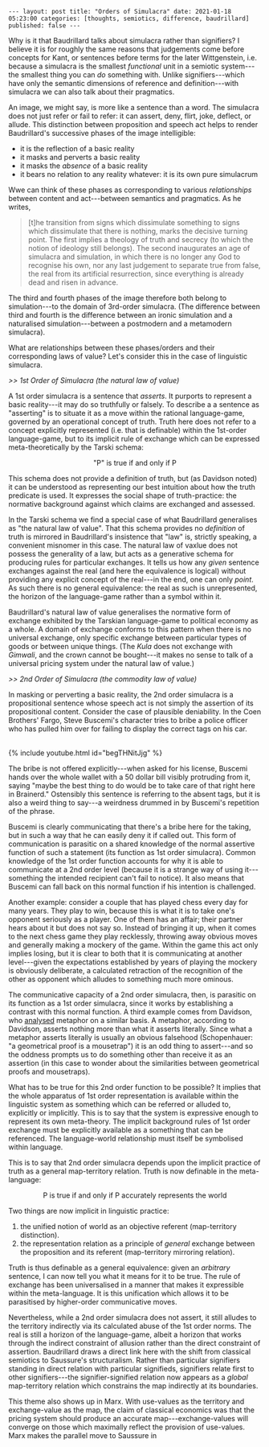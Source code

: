`---
layout: post
title: "Orders of Simulacra"
date: 2021-01-18 05:23:00
categories: [thoughts, semiotics, difference, baudrillard]
published: false
---`

Why is it that Baudrillard talks about simulacra rather than signifiers? I believe it is for roughly the same reasons that judgements come before concepts for Kant, or sentences before terms for the later Wittgenstein, i.e. because a simulacra is the smallest _functional_ unit in a semiotic system---the smallest thing you can _do_ something with. Unlike signifiers---which have only the semantic dimensions of reference and definition---with simulacra we can also talk about their pragmatics.

An image, we might say, is more like a sentence than a word. The simulacra does not just refer or fail to refer: it can assert, deny, flirt, joke, deflect, or allude. This distinction between proposition and speech act helps to render Baudrillard's successive phases of the image intelligible:

- it is the reflection of a basic reality
- it masks and perverts a basic reality
- it masks the _absence_ of a basic reality
- it bears no relation to any reality whatever: it is its own pure simulacrum

Wwe can think of these phases as corresponding to various _relationships_ between content and act---between semantics and pragmatics. As he writes,

> [t]he transition from signs which dissimulate something to signs which dissimulate that there is nothing, marks the decisive turning point. The first implies a theology of truth and secrecy (to which the notion of ideology still belongs). The second inaugurates an age of simulacra and simulation, in which there is no longer any God to recognise his own, nor any last judgement to separate true from false, the real from its artificial resurrection, since everything is already dead and risen in advance.

The third and fourth phases of the image therefore both belong to simulation---to the domain of 3rd-order simulacra. (The difference between third and fourth is the difference between an ironic simulation and a naturalised simulation---between a postmodern and a metamodern simulacra).

What are relationships between these phases/orders and their corresponding laws of value? Let's consider this in the case of linguistic simulacra.
<br />

_>> 1st Order of Simulacra (the natural law of value)_

A 1st order simulacra is a sentence that _asserts_. It purports to represent a basic reality---it may do so truthfully or falsely. To describe a a sentence as "asserting" is to situate it as a move within the rational language-game, governed by an operational concept of truth. Truth here does not refer to a concept explicitly represented (i.e. that is definable) within the 1st-order language-game, but to its implicit rule of exchange which can be expressed meta-theoretically by the Tarski schema:

<p align="center">"P" is true if and only if P</p>

This schema does not provide a definition of truth, but (as Davidson noted) it can be understood as representing our best intuition about how the truth predicate is used. It expresses the social shape of truth-practice: the normative background against which claims are exchanged and assessed.

In the Tarski schema we find a special case of what Baudrillard generalises as "the natural law of value". That this schema provides no _definition_ of truth is mirrored in Baudrillard's insistence that "law" is, strictly speaking, a convenient misnomer in this case. The natural law of vaxlue does not possess the generality of a law, but acts as a generative schema for producing rules for particular exchanges. It tells us how any _given_ sentence exchanges against the real (and here the equivalence is logical) without providing any explicit concept of the real---in the end, one can only _point_. As such there is no general equivalence: the real as such is unrepresented, the horizon of the language-game rather than a symbol within it.

Baudrillard's natural law of value generalises the normative form of exchange exhibited by the Tarskian language-game to political economy as a whole. A domain of exchange conforms to this pattern when there is no universal exchange, only specific exchange between particular types of goods or between unique things. (The _Kula_ does not exchange with _Gimwali_, and the crown cannot be bought---it makes no sense to talk of a universal pricing system under the natural law of value.)
<br />

_>> 2nd Order of Simulacra (the commodity law of value)_

In masking or perverting a basic reality, the 2nd order simulacra is a propositional sentence whose speech act is not simply the assertion of its propositional content. Consider the case of plausible deniability. In the Coen Brothers' Fargo, Steve Buscemi's character tries to bribe a police officer who has pulled him over for failing to display the correct tags on his car.

<br />
{% include youtube.html id="begTHNitJjg" %}
<br />

The bribe is not offered explicitly---when asked for his license, Buscemi hands over the whole wallet with a 50 dollar bill visibly protruding from it, saying "maybe the best thing to do would be to take care of that right here in Brainerd." Ostensibly this sentence is referring to the absent tags, but it is also a weird thing to say---a weirdness drummed in by Buscemi's repetition of the phrase.

Buscemi is clearly communicating that there's a bribe here for the taking, but in such a way that he can easily deny it if called out. This form of communication is parasitic on a shared knowledge of the normal assertive function of such a statement (its function as 1st order simulacra). Common knowledge of the 1st order function accounts for why it is able to communicate at a 2nd order level (because it is a strange way of using it---something the intended recipient can't fail to notice). It also means that Buscemi can fall back on this normal function if his intention is challenged.

Another example: consider a couple that has played chess every day for many years. They play to win, because this is what it is to take one's opponent seriously as a player. One of them has an affair; their partner hears about it but does not say so. Instead of bringing it up, when it comes to the next chess game they play recklessly, throwing away obvious moves and generally making a mockery of the game. Within the game this act only implies losing, but it is clear to both that it is communicating at another level---given the expectations established by years of playing the mockery is obviously deliberate, a calculated retraction of the recognition of the other as opponent which alludes to something much more ominous.

The communicative capacity of a 2nd order simulacra, then, is parasitic on its function as a 1st order simulacra, since it works by establishing a contrast with this normal function. A third example comes from Davidson, who [analysed]({{site.baseurl}}/assets/pdf/davidson-metaphor.pdf) metaphor on a similar basis. A metaphor, according to Davidson, asserts nothing more than what it asserts literally. Since what a metaphor asserts literally is usually an obvious falsehood (Schopenhauer: "a geometrical proof is a mousetrap") it is an odd thing to assert---and so the oddness prompts us to do something other than receive it as an assertion (in this case to wonder about the similarities between geometrical proofs and mousetraps).

What has to be true for this 2nd order function to be possible? It implies that the whole apparatus of 1st order representation is available within the linguistic system as something which can be referred or alluded to, explicitly or implicitly. This is to say that the system is expressive enough to represent its own meta-theory. The implicit background rules of 1st order exchange must be explicitly available as a something that can be referenced. The language-world relationship must itself be symbolised within language.

This is to say that 2nd order simulacra depends upon the implicit practice of truth as a general map-territory relation. Truth is now definable in the meta-language:

<p align="center">P is true if and only if P accurately represents the world</p>

Two things are now implicit in linguistic practice:

1. the unified notion of world as an objective referent (map-territory distinction).
2. the representation relation as a principle of _general_ exchange between the proposition and its referent (map-territory mirroring relation).

Truth is thus definable as a general equivalence: given an _arbitrary_ sentence, I can now tell you what it means for it to be true. The rule of exchange has been universalised in a manner that makes it expressible within the meta-language. It is this unification which allows it to be parasitised by higher-order communicative moves.

Nevertheless, while a 2nd order simulacra does not assert, it still alludes to the territory indirectly via its calculated abuse of the 1st order norms. The real is still a horizon of the language-game, albeit a horizon that works through the indirect constraint of allusion rather than the direct constraint of assertion. Baudrillard draws a direct link here with the shift from classical semiotics to Saussure's structuralism. Rather than particular signifiers standing in direct relation with particular signifieds, signifiers relate first to other signifiers---the signifier-signified relation now appears as a _global_ map-territory relation which constrains the map indirectly at its boundaries.

This theme also shows up in Marx. With use-values as the territory and exchange-value as the map, the claim of classical economics was that the pricing system should produce an accurate map---exchange-values will converge on those which maximally reflect the provision of use-values. Marx makes the parallel move to Saussure in

